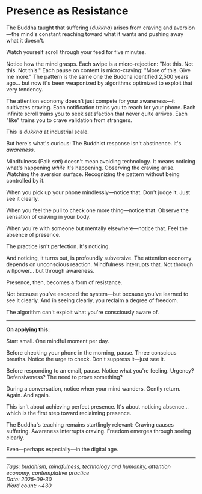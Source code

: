# Presence as Resistance

The Buddha taught that suffering (*dukkha*) arises from craving and aversion—the mind's constant reaching toward what it wants and pushing away what it doesn't.

Watch yourself scroll through your feed for five minutes.

Notice how the mind grasps. Each swipe is a micro-rejection: "Not this. Not this. Not this." Each pause on content is micro-craving: "More of this. Give me more." The pattern is the same one the Buddha identified 2,500 years ago... but now it's been weaponized by algorithms optimized to exploit that very tendency.

The attention economy doesn't just compete for your awareness—it cultivates craving. Each notification trains you to reach for your phone. Each infinite scroll trains you to seek satisfaction that never quite arrives. Each "like" trains you to crave validation from strangers.

This is *dukkha* at industrial scale.

But here's what's curious: The Buddhist response isn't abstinence. It's *awareness*.

Mindfulness (Pali: *sati*) doesn't mean avoiding technology. It means noticing what's happening *while* it's happening. Observing the craving arise. Watching the aversion surface. Recognizing the pattern without being controlled by it.

When you pick up your phone mindlessly—notice that. Don't judge it. Just see it clearly.

When you feel the pull to check one more thing—notice that. Observe the sensation of craving in your body.

When you're with someone but mentally elsewhere—notice that. Feel the absence of presence.

The practice isn't perfection. It's noticing.

And noticing, it turns out, is profoundly subversive. The attention economy depends on unconscious reaction. Mindfulness interrupts that. Not through willpower... but through awareness.

Presence, then, becomes a form of resistance.

Not because you've escaped the system—but because you've learned to see it clearly. And in seeing clearly, you reclaim a degree of freedom.

The algorithm can't exploit what you're consciously aware of.

---

**On applying this:**

Start small. One mindful moment per day.

Before checking your phone in the morning, pause. Three conscious breaths. Notice the urge to check. Don't suppress it—just see it.

Before responding to an email, pause. Notice what you're feeling. Urgency? Defensiveness? The need to prove something?

During a conversation, notice when your mind wanders. Gently return. Again. And again.

This isn't about achieving perfect presence. It's about noticing absence... which is the first step toward reclaiming presence.

The Buddha's teaching remains startlingly relevant: Craving causes suffering. Awareness interrupts craving. Freedom emerges through seeing clearly.

Even—perhaps especially—in the digital age.

---

*Tags: buddhism, mindfulness, technology and humanity, attention economy, contemplative practice*  
*Date: 2025-09-30*  
*Word count: ~430*
